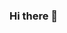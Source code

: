 ### Hi there 👋
<!--欢迎查看我的github，我是邱权武，一个15岁开始写代码的程序员。

## Here are some ideas to get you started:

- 🔭 我正在开发[valgod](https://github.com/qiuquanwu/ValGod)
- 🌱 我正在学习java
- 👯 我的[博客地址](https://blog.csdn.net/qq_38494372)
- 🤔 I’m looking for help with ...
- 💬 Ask me about ...
- 📫 How to reach me: ...
- 😄 Pronouns: ...
- ⚡ Fun fact: ...
-->


